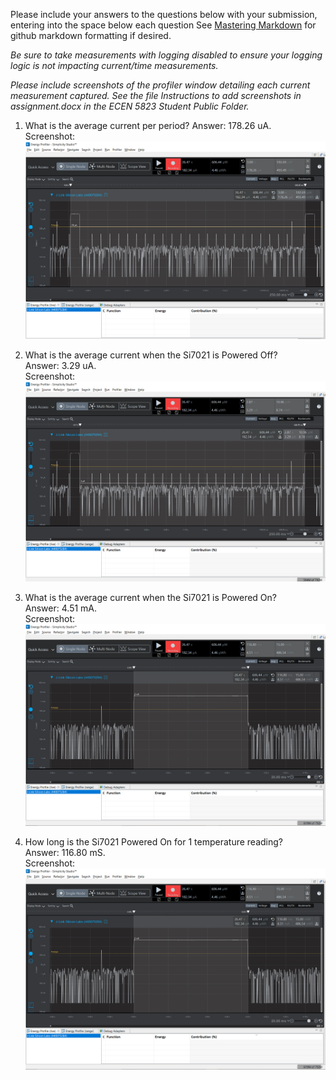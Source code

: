 Please include your answers to the questions below with your submission, entering into the space below each question
See [Mastering Markdown](https://guides.github.com/features/mastering-markdown/) for github markdown formatting if desired.

*Be sure to take measurements with logging disabled to ensure your logging logic is not impacting current/time measurements.*

*Please include screenshots of the profiler window detailing each current measurement captured.  See the file Instructions to add screenshots in assignment.docx in the ECEN 5823 Student Public Folder.* 

1. What is the average current per period?
   Answer: 178.26 uA.
   <br>Screenshot:  
   ![Avg_current_per_period][Avg_current_per_period]  
   
2. What is the average current when the Si7021 is Powered Off?  
   Answer: 3.29 uA.
   <br>Screenshot:  
   ![Avg_current_lpmOFF][Avg_current_lpmOFF]
   
3. What is the average current when the Si7021 is Powered On?  
   Answer: 4.51 mA.
   <br>Screenshot:  
   ![Avg_current_lpmON][Avg_current_lpmON]
   
4. How long is the Si7021 Powered On for 1 temperature reading?  
   Answer: 116.80 mS.
   <br>Screenshot:  
   ![Time_lpmON][Time_lpmON]
 
[Avg_current_per_period]: screenshots/Avg_current_per_period.PNG "Avg_current_per_period" 
[Avg_current_lpmOFF]: screenshots/Avg_current_lpmOFF.PNG "Avg_current_lpmOFF"
[Avg_current_lpmON]: screenshots/Avg_current_lpmON.PNG "Avg_current_lpmON"
[Time_lpmON]: screenshots/Time_lpmON.PNG "Time_lpmON"


